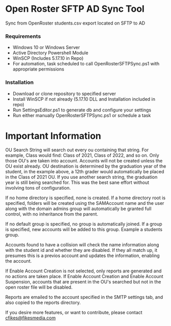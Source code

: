 # Open Roster SFTP AD Sync Tool
 Sync from OpenRoster students.csv export located on SFTP to AD

### Requirements
- Windows 10 or Windows Server
- Active Directory Powershell Module
- WinSCP (Includes 5.17.10 in Repo)
- For automation, task scheduled to call OpenRosterSFTPSync.ps1 with appropriate permissions

### Installation
- Download or clone repository to specified server
- Install WinSCP if not already (5.17.10 DLL and Installation included in repo)
- Run SettingsEditor.ps1 to generate db and configure your settings
- Run either manually OpenRosterSFTPSync.ps1 or schedule a task

# Important Information
OU Search String will search out every ou containing that string. For example, Class would find: Class of 2021, Class of 2022, and so on.  Only those OU's are taken into account. Accounts will not be created unless the OU exist already. OU destination is determined by the graduation year of the student, in the example above, a 12th grader would automatically be placed in the Class of 2021 OU. If you use another search string, the graduation year is still being searched for. This was the best sane effort without involving tons of configuration.

If no home directory is specified, none is created. If a home directory root is specified, folders will be created using the SAMAccount name and the user along with the domain admins group will automatically be granted full control, with no inheritance from the parent.

If no default group is specified, no group is automatically joined. If a group is specified, new accounts will be added to this group. Example a students group.

Accounts found to have a collision will check the name information along with the student id and whether they are disabled. If they all match up, it presumes this is a previos account and updates the information, enabling the account.

If Enable Account Creation is not selected, only reports are generated and no actions are taken place. If Enable Account Creation and Enable Account Suspension, accounts that are present in the OU's searched but not in the open roster file will be disabled.

Reports are emailed to the account specified in the SMTP settings tab, and also copied to the reports directory.

If you desire more features, or want to contribute, please contact cfikes@fikesmedia.com